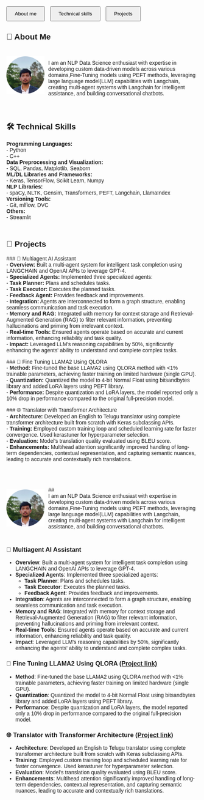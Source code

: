 
<html>
<head>
    <title>My Website</title>
    <style>
        /* Add some basic styling */
        body {
            font-family: Arial, sans-serif;
        }
        .button-container {
            margin-bottom: 20px;
        }
        button {
            margin-right: 10px;
            padding: 10px 20px;
            cursor: pointer;
        }
        section {
            margin-bottom: 50px;
        }
    </style>
</head>
<body>

<div class="button-container">
    <button onclick="scrollToSection('About me')">About me</button>
    <button onclick="scrollToSection('Technical skills')">Technical skills</button>
    <button onclick="scrollToSection('Projects')">Projects</button>
</div>

<section id="About me">
    <h2>👤 About Me </h2>
    <div style="display: flex; align-items: center;">
  <img src="images/profile_pic.png" alt="Alt text" style="margin-right: 10px; width: 100px;">
  <p> <br>
I am an NLP Data Science enthusiast with expertise in developing custom data-driven models across various domains,Fine-Tuning models using PEFT methods, leveraging large language model(LLM) capabilities with Langchain, creating multi-agent systems with Langchain for intelligent assistance, and building conversational chatbots.</p>
</div>

</section>

<section id="Technical skills">
    <h2>🛠️ Technical Skills </h2>
<p>
  <strong>Programming Languages:</strong><br>
  - Python<br>
  - C++<br>
  <strong>Data Preprocessing and Visualization:</strong><br>
  - SQL, Pandas, Matplotlib, Seaborn<br>
  <strong>ML/DL Libraries and Frameworks:</strong><br>
  - Keras, TensorFlow, Scikit Learn, Numpy<br>
  <strong>NLP Libraries:</strong><br>
  - spaCy, NLTK, Gensim, Transformers, PEFT, Langchain, LlamaIndex<br>
  <strong>Versioning Tools:</strong><br>
  - Git, mlflow, DVC<br>
  <strong>Others:</strong><br>
  - Streamlit<br>
</p>
</section>

<section id="Projects">
    <h2>🚀 Projects</h2>
<p>### 🧠 Multiagent AI Assistant<br>
- <strong>Overview:</strong> Built a multi-agent system for intelligent task completion using LANGCHAIN and OpenAI APIs to leverage GPT-4.<br>
- <strong>Specialized Agents:</strong> Implemented three specialized agents:<br>
  - <strong>Task Planner:</strong> Plans and schedules tasks.<br>
  - <strong>Task Executor:</strong> Executes the planned tasks.<br>
  - <strong>Feedback Agent:</strong> Provides feedback and improvements.<br>
- <strong>Integration:</strong> Agents are interconnected to form a graph structure, enabling seamless communication and task execution.<br>
- <strong>Memory and RAG:</strong> Integrated with memory for context storage and Retrieval-Augmented Generation (RAG) to filter relevant information, preventing hallucinations and priming from irrelevant context.<br>
- <strong>Real-time Tools:</strong> Ensured agents operate based on accurate and current information, enhancing reliability and task quality.<br>
- <strong>Impact:</strong> Leveraged LLM's reasoning capabilities by 50%, significantly enhancing the agents' ability to understand and complete complex tasks.</p>

<p>### 🦙 Fine Tuning LLAMA2 Using QLORA<br>
- <strong>Method:</strong> Fine-tuned the base LLAMA2 using QLORA method with <1% trainable parameters, achieving faster training on limited hardware (single GPU).<br>
- <strong>Quantization:</strong> Quantized the model to 4-bit Normal Float using bitsandbytes library and added LoRA layers using PEFT library.<br>
- <strong>Performance:</strong> Despite quantization and LoRA layers, the model reported only a 10% drop in performance compared to the original full-precision model.</p>

<p>### 🌐 Translator with Transformer Architecture<br>
- <strong>Architecture:</strong> Developed an English to Telugu translator using complete transformer architecture built from scratch with Keras subclassing APIs.<br>
- <strong>Training:</strong> Employed custom training loop and scheduled learning rate for faster convergence. Used kerastuner for hyperparameter selection.<br>
- <strong>Evaluation:</strong> Model's translation quality evaluated using BLEU score.<br>
- <strong>Enhancements:</strong> Multihead attention significantly improved handling of long-term dependencies, contextual representation, and capturing semantic nuances, leading to accurate and contextually rich translations.</p>

</section>

<script>
    function scrollToSection(id) {
        document.getElementById(id).scrollIntoView({ behavior: 'smooth' });
    }
</script>

</body>
</html>



<div style="display: flex; align-items: center;">
  <img src="images/profile_pic.png" alt="Alt text" style="margin-right: 10px; width: 100px;">
  <p>## <br>
I am an NLP Data Science enthusiast with expertise in developing custom data-driven models across various domains,Fine-Tuning models using PEFT methods, leveraging large language model(LLM) capabilities with Langchain, creating multi-agent systems with Langchain for intelligent assistance, and building conversational chatbots.</p>
</div>






##

### 🧠 Multiagent AI Assistant
- **Overview**: Built a multi-agent system for intelligent task completion using LANGCHAIN and OpenAI APIs to leverage GPT-4.
- **Specialized Agents**: Implemented three specialized agents:
  - **Task Planner**: Plans and schedules tasks.
  - **Task Executor**: Executes the planned tasks.
  - **Feedback Agent**: Provides feedback and improvements.
- **Integration**: Agents are interconnected to form a graph structure, enabling seamless communication and task execution.
- **Memory and RAG**: Integrated with memory for context storage and Retrieval-Augmented Generation (RAG) to filter relevant information, preventing hallucinations and priming from irrelevant context.
- **Real-time Tools**: Ensured agents operate based on accurate and current information, enhancing reliability and task quality.
- **Impact**: Leveraged LLM's reasoning capabilities by 50%, significantly enhancing the agents' ability to understand and complete complex tasks.

### 🦙 Fine Tuning LLAMA2 Using QLORA [(Project link)](https://github.com/kalyan926/FineTuning-using-QLORA)
- **Method**: Fine-tuned the base LLAMA2 using QLORA method with <1% trainable parameters, achieving faster training on limited hardware (single GPU).
- **Quantization**: Quantized the model to 4-bit Normal Float using bitsandbytes library and added LoRA layers using PEFT library.
- **Performance**: Despite quantization and LoRA layers, the model reported only a 10% drop in performance compared to the original full-precision model.

### 🌐 Translator with Transformer Architecture [(Project link)](https://github.com/kalyan926/Translator)
- **Architecture**: Developed an English to Telugu translator using complete transformer architecture built from scratch with Keras subclassing APIs.
- **Training**: Employed custom training loop and scheduled learning rate for faster convergence. Used kerastuner for hyperparameter selection.
- **Evaluation**: Model's translation quality evaluated using BLEU score.
- **Enhancements**: Multihead attention significantly improved handling of long-term dependencies, contextual representation, and capturing semantic nuances, leading to accurate and contextually rich translations.




